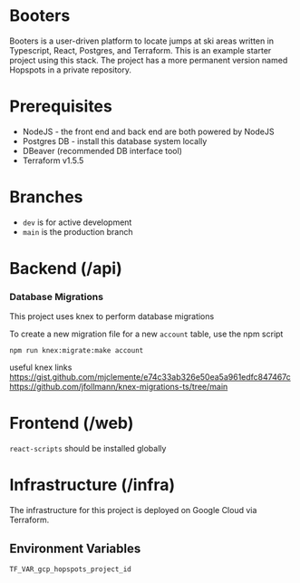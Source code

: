# Booters
Booters is a user-driven platform to locate jumps at ski areas written in Typescript, React, Postgres, and Terraform.  This is an example starter project using this stack.  The project has a more permanent version named Hopspots in a private repository.

# Prerequisites
- NodeJS - the front end and back end are both powered by NodeJS
- Postgres DB - install this database system locally
- DBeaver (recommended DB interface tool)
- Terraform v1.5.5

# Branches
- `dev` is for active development
- `main` is the production branch


# Backend (/api)


### Database Migrations
This project uses knex to perform database migrations

To create a new migration file for a new `account` table, use the npm script

```
npm run knex:migrate:make account
```

useful knex links
https://gist.github.com/mjclemente/e74c33ab326e50ea5a961edfc847467c
https://github.com/jfollmann/knex-migrations-ts/tree/main




# Frontend (/web)
`react-scripts` should be installed globally 



# Infrastructure (/infra)

The infrastructure for this project is deployed on Google Cloud via Terraform.


## Environment Variables


`TF_VAR_gcp_hopspots_project_id`
